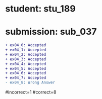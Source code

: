 # student: stu_189
# submission: sub_037

```diff
+ ex04_0: Accepted
+ ex04_1: Accepted
+ ex04_2: Accepted
+ ex04_3: Accepted
+ ex04_4: Accepted
+ ex04_5: Accepted
+ ex04_6: Accepted
+ ex04_7: Accepted
- ex04_8: Wrong Answer
```
#incorrect=1
#correct=8
